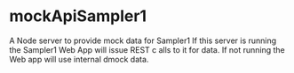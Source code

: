 # mockApiSampler1
A Node server to provide mock data for Sampler1
If this server is running the Sampler1 Web App will issue REST c alls to it for data. 
If not running the Web app will use internal dmock data.
